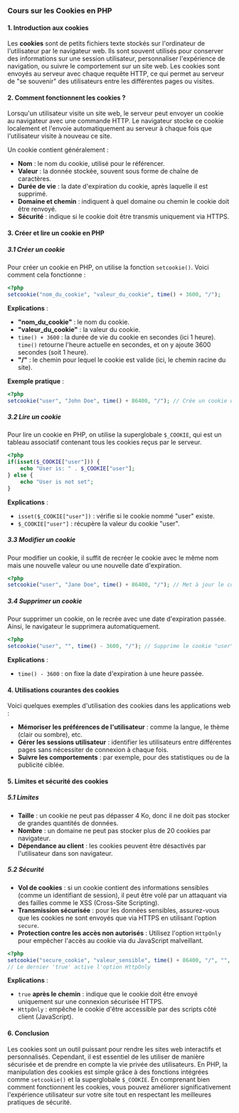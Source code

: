### **Cours sur les Cookies en PHP**

#### **1. Introduction aux cookies**

Les **cookies** sont de petits fichiers texte stockés sur l'ordinateur de l'utilisateur par le navigateur web. Ils sont souvent utilisés pour conserver des informations sur une session utilisateur, personnaliser l'expérience de navigation, ou suivre le comportement sur un site web. Les cookies sont envoyés au serveur avec chaque requête HTTP, ce qui permet au serveur de "se souvenir" des utilisateurs entre les différentes pages ou visites.

#### **2. Comment fonctionnent les cookies ?**

Lorsqu'un utilisateur visite un site web, le serveur peut envoyer un cookie au navigateur avec une commande HTTP. Le navigateur stocke ce cookie localement et l'envoie automatiquement au serveur à chaque fois que l'utilisateur visite à nouveau ce site.

Un cookie contient généralement :

- **Nom** : le nom du cookie, utilisé pour le référencer.
- **Valeur** : la donnée stockée, souvent sous forme de chaîne de caractères.
- **Durée de vie** : la date d'expiration du cookie, après laquelle il est supprimé.
- **Domaine et chemin** : indiquent à quel domaine ou chemin le cookie doit être renvoyé.
- **Sécurité** : indique si le cookie doit être transmis uniquement via HTTPS.

#### **3. Créer et lire un cookie en PHP**

##### **3.1 Créer un cookie**

Pour créer un cookie en PHP, on utilise la fonction `setcookie()`. Voici comment cela fonctionne :

```php
<?php
setcookie("nom_du_cookie", "valeur_du_cookie", time() + 3600, "/");
```

**Explications** :

- **"nom_du_cookie"** : le nom du cookie.
- **"valeur_du_cookie"** : la valeur du cookie.
- `time() + 3600` : la durée de vie du cookie en secondes (ici 1 heure). `time()` retourne l'heure actuelle en secondes, et on y ajoute 3600 secondes (soit 1 heure).
- **"/"** : le chemin pour lequel le cookie est valide (ici, le chemin racine du site).

**Exemple pratique** :

```php
<?php
setcookie("user", "John Doe", time() + 86400, "/"); // Crée un cookie qui expire dans 24 heures
```

##### **3.2 Lire un cookie**

Pour lire un cookie en PHP, on utilise la superglobale `$_COOKIE`, qui est un tableau associatif contenant tous les cookies reçus par le serveur.

```php
<?php
if(isset($_COOKIE["user"])) {
    echo "User is: " . $_COOKIE["user"];
} else {
    echo "User is not set";
}
```

**Explications** :

- `isset($_COOKIE["user"])` : vérifie si le cookie nommé "user" existe.
- `$_COOKIE["user"]` : récupère la valeur du cookie "user".

##### **3.3 Modifier un cookie**

Pour modifier un cookie, il suffit de recréer le cookie avec le même nom mais une nouvelle valeur ou une nouvelle date d'expiration.

```php
<?php
setcookie("user", "Jane Doe", time() + 86400, "/"); // Met à jour le cookie "user"
```

##### **3.4 Supprimer un cookie**

Pour supprimer un cookie, on le recrée avec une date d'expiration passée. Ainsi, le navigateur le supprimera automatiquement.

```php
<?php
setcookie("user", "", time() - 3600, "/"); // Supprime le cookie "user"
```

**Explications** :

- `time() - 3600` : on fixe la date d'expiration à une heure passée.

#### **4. Utilisations courantes des cookies**

Voici quelques exemples d'utilisation des cookies dans les applications web :

- **Mémoriser les préférences de l'utilisateur** : comme la langue, le thème (clair ou sombre), etc.
- **Gérer les sessions utilisateur** : identifier les utilisateurs entre différentes pages sans nécessiter de connexion à chaque fois.
- **Suivre les comportements** : par exemple, pour des statistiques ou de la publicité ciblée.

#### **5. Limites et sécurité des cookies**

##### **5.1 Limites**

- **Taille** : un cookie ne peut pas dépasser 4 Ko, donc il ne doit pas stocker de grandes quantités de données.
- **Nombre** : un domaine ne peut pas stocker plus de 20 cookies par navigateur.
- **Dépendance au client** : les cookies peuvent être désactivés par l'utilisateur dans son navigateur.

##### **5.2 Sécurité**

- **Vol de cookies** : si un cookie contient des informations sensibles (comme un identifiant de session), il peut être volé par un attaquant via des failles comme le XSS (Cross-Site Scripting).
- **Transmission sécurisée** : pour les données sensibles, assurez-vous que les cookies ne sont envoyés que via HTTPS en utilisant l'option `secure`.
- **Protection contre les accès non autorisés** : Utilisez l'option `HttpOnly` pour empêcher l'accès au cookie via du JavaScript malveillant.

```php
<?php
setcookie("secure_cookie", "valeur_sensible", time() + 86400, "/", "", true, true);
// Le dernier 'true' active l'option HttpOnly
```

**Explications** :

- `true` **après le chemin** : indique que le cookie doit être envoyé uniquement sur une connexion sécurisée HTTPS.
- `HttpOnly` : empêche le cookie d'être accessible par des scripts côté client (JavaScript).

#### **6. Conclusion**

Les cookies sont un outil puissant pour rendre les sites web interactifs et personnalisés. Cependant, il est essentiel de les utiliser de manière sécurisée et de prendre en compte la vie privée des utilisateurs. En PHP, la manipulation des cookies est simple grâce à des fonctions intégrées comme `setcookie()` et la superglobale `$_COOKIE`. En comprenant bien comment fonctionnent les cookies, vous pouvez améliorer significativement l'expérience utilisateur sur votre site tout en respectant les meilleures pratiques de sécurité.